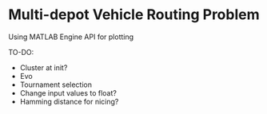 # Multi-depot Vehicle Routing Problem

Using MATLAB Engine API for plotting

TO-DO:

- Cluster at init?
- Evo
- Tournament selection
- Change input values to float?
- Hamming distance for nicing?
